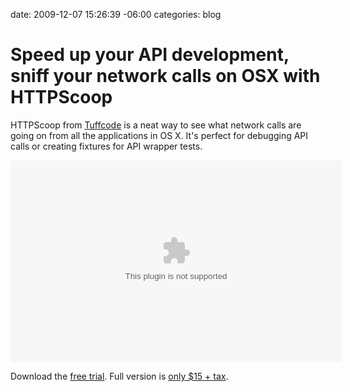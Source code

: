 date: 2009-12-07 15:26:39 -06:00
categories: blog

# Speed up your API development, sniff your network calls on OSX with HTTPScoop
HTTPScoop from <a href="http://www.tuffcode.com/index.html">Tuffcode</a> is a neat way to see what network calls are going on from all the applications in OS X. It's perfect for debugging API calls or creating fixtures for API wrapper tests.
<!--more-->
<object classid='clsid:d27cdb6e-ae6d-11cf-96b8-444553540000' codebase='http://download.macromedia.com/pub/shockwave/cabs/flash/swflash.cab#version=9,0,115,0' width='530' height='323'><param name='movie' value='http://screenr.com/Content/assets/screenr_1116090935.swf' /><param name='flashvars' value='i=31855' /><param name='allowFullScreen' value='true' /><embed src='http://screenr.com/Content/assets/screenr_1116090935.swf' flashvars='i=31855' allowFullScreen='true' width='530' height='323' pluginspage='http://www.macromedia.com/go/getflashplayer'></embed></object>

Download the <a href="http://www.tuffcode.com/download.html">free trial</a>. Full version is <a href="http://www.tuffcode.com/buy.html">only $15 + tax</a>.

